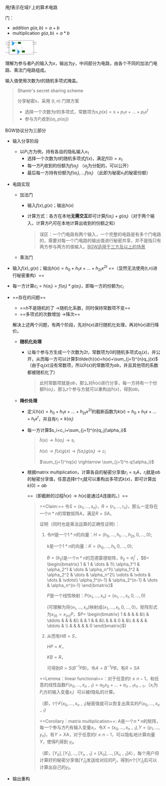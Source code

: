 用$f$表示在域$\mathbb{F}$上的算术电路

门：

- addition $g(a,b)=a+b$
- multiplication $g(a,b)=a*b$

<img src="https://github.com/mialuyao/Notes/blob/main/MPC/circuit.png" alt="image-20220402155231860" style="zoom: 10%;" />

理解为参与者$P_1$的输入为$x$，输出为$y$，中间部分为电路，由各个不同的加法门电路、乘法门电路组成。

输入值使用次数为$t$的随机多项式掩盖。

> Shamir's secret sharing scheme
>
> 分享秘密$s$，采用 $(t,n)$ 门限方案
>
> - 选择一个次数为$t$的多项式，常数项为$s$,$p(x)=s+p_1x+...+p_tx^t$
> - 参与方$P_i$收到$(\alpha_i,p(\alpha_i))$

BGW协议分为三部分

- 输入分享阶段

  - 以$P_1$方为例，持有各自的隐私输入$x_1$
    - 选择一个次数为$t$的随机多项式$f(x)$，满足$f(0)=x_1$
    - 每一方$P_j$收到的份额为$f(\alpha_j)$ （$\alpha_j$为分配的，可以公开）
    - 最后每一方持有份额为$f(\alpha_i),...f(\alpha_i)$ （此即为秘密$x_1$的秘密份额）

- 电路实现

  - 加法门

    - 输入$f(x)$,$g(x)$；输出$h(x)$

    - 计算方式：各方在本地**无需交互**即可计算$f(\alpha_i)+g(\alpha_i)$（对于两个输入，计算方$P_i$可在本地计算出收到的份额之和）

      > 误区：一个门电路有两个输入，一个完整的电路是有多个门电路的，需要对每一个门电路的输出值进行秘密共享，并不是指只有两方参与两方的值输入。<u>BGW适用于三方及以上的场景</u>

  - 乘法门
  
- 输入$f(x),g(x)$；输出$h(x)=h_0+h_1x+...+h_{2t}x^{2t}$  ==（显然无法使用(t,n)进行秘密重构）==

- 每一方计算$c_i=h(\alpha_i)=f(\alpha_i)*g(\alpha_i)$，即每一方的份额为$c_i$

- ==存在的问题==

  - ==$h$不是随机的了     $\rightarrow$随机化系数，同时保持常数项不变==
  - ==多项式的次数增加     $\rightarrow$降次==

  解决上述两个问题，有两个阶段，先对$h(x)$进行随机化处理，再对$h(x)$进行降价。

  - **随机化处理**

    - 让每个参与方生成一个次数为$2t$，常数项为0的随机多项式$q_j(x)$，并公开，从而每一方可以计算$\tilde{h}(x)=h(x)+\sum_{j=1}^{n}q_j(x)$（由于$q_j(x)$没有常数项，所以$\tilde{h}(x)$的常数项为$ab$，并且其他项的系数都被随机化了)

      > 此时常数项就是$ab$，那么对$\tilde{h}(x)$进行分享，每一方持有一个份额$\tilde{h}(\alpha_i)$，那么$t$个参与方就可以重构出$\tilde{h}(x)$，得到$ab$。

  - **降价处理**

    - 定义$h(x)=h_0+h_1x+...+h_{2t}x^{2t}$的截断函数为$k(x)=h_0+h_1x+...+h_{t}x^{t}$，并且有$r_i=k(\alpha_i)$

    - 每一方计算$s_i=c_i+\sum_{j=1}^{n}q_j(\alpha_i)$

      > $\tilde{h}(x) \rightarrow \tilde{h}(\alpha_i) \rightarrow s_i$
      >
      > $h(x) \rightarrow f(x)g(x) \rightarrow f(\alpha_i)g(\alpha_i) \rightarrow c_i$
      >
      > $\sum_{j=1}^nq(x) \rightarrow \sum_{j=1}^n q(\alpha_i)$

    - 根据matrix multiplication，计算各自的秘密分享值$r_i=s_iA$，$r_i$就是$ab$的秘密分享值，任意选择$t$个$r_i$就可以重构出多项式$k(x)$，即可计算出$k(0)=ab$

      ==（即截断的过程$\tilde{h}(x) \rightarrow h(x)$是通过$A$连接的。）==

      > ==Claim:== 令$S=(s_1,...,s_n)$，$R=(r_1,...,r_n)$，那么一定存在一个$n*n$的常数矩阵A，满足$R=SA$。
      >
      > 证明（同时也是乘法运算的正确性证明）：
      >
      > 1. 令$H$是一个$1*n$的向量：$H=(h_0,...,h_t,...,h_{2t},0,...,0)$;
      >
      >    $k$是一个$1*n$的向量：$K=(h_0,...,h_t,0,...,0)$;
      >
      >    $B=(b_{ij})$是一个$n*n$的范德蒙德矩阵，$b_{ij}=\alpha_j^i$  ，$B= \begin{bmatrix}
      >     1 & 1 & \dots & 1\\
      >     \alpha_1^1  & \alpha_2^1 & \dots  & \alpha_n^1\\
      >     \alpha_1^2 & \alpha_2^2 & \dots & \alpha_n^2\\
      >     \vdots  & \vdots & \dots & \vdots\\
      >    \alpha_1^{n-1} & \alpha_2^{n-1} & \dots & \alpha_n^{n-1}
      >    \end{bmatrix}$
      >
      >    $P$是一个线性映射：$P(x_1,...,x_n)=(x_1,...,x_t,0,...,0)$
      >
      >    (可理解为将$(x_1,...,x_n)$映射成$(x_1,...,x_t,0,...,0)$，矩阵形式为$x_{(t)}=x_{(n)}P$，$P= \begin{bmatrix}
      >     1 &  &  & & &\\
      >      & \ddots &   & & &\\
      >      &  & 1 & & &\\
      >      &  &  & 0 & &\\
      >      &  &  &  & \ddots & \\ & & & & & 0 
      >    \end{bmatrix}$)
      >
      > 2. 从而有$HB=S$，
      >
      >    $HP=K$，
      >
      >    $KB=R$，
      >
      >    可得到$R=S(B^{-1}PB)$，令$A=B^{-1}PB$，有$R=SA$
      >
      > ==Lemma：linear functional==：对于任意的$t \le {n-1}$，和任意的线性函数$F(x_0,...,x_{n-1})=a_0x_0+...+a_{n-1}x_{n-1}$，（$x_i$为$P_i$方的输入变量$x_i$）可以被$t$隐私的计算。
      >
      > （即，t个$F(x_0,...,x_{n-1})$秘密值就可以恢复出真实的$F(x_0,...,x_{n-1})$
      >
      > ==Corollary：matrix multiplication==: $A$是一个$n*n$的矩阵，每一个参与方$P_i$有输入变量$x_i$，令$X=(x_0,...,x_{n-1})$,$Y=(y_1,...,y_n)$，有$Y=XA$，对于任意的$t \le {n-1}$，可以隐私地计算向量$Y$，使得$P_i$得到 $y_i$。
      >
      > （即，$[Y_0],[Y_1],...,[Y_{n-1}]=[X_0],...,[X_{n-1}]A$），每个用户将计算好的秘密分享值$[Y_i]_j$发送给对应的$P_j$，得到$n$个$[Y_i]_j$后可以计算出自己的$y_i$。

- 输出重构

 

    
